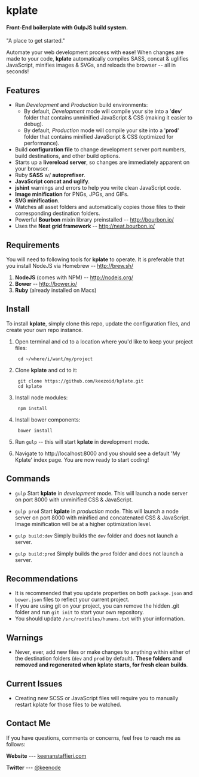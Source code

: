 # kplate

#### Front-End boilerplate with GulpJS build system.

"A place to get started."

Automate your web development process with ease! When changes are made to your code, **kplate** automatically compiles SASS, concat & uglifies JavaScript, minifies images & SVGs, and reloads the browser -- all in seconds!

## Features
* Run *Development* and *Production* build environments:
    * By default, *Development* mode will compile your site into a '**dev**' folder that contains unminified JavaScript & CSS (making it easier to debug).
    * By default, *Production* mode will compile your site into a '**prod**' folder that contains minified JavaScript & CSS (optimized for performance).
* Build **configuration file** to change development server port numbers, build destinations, and other build options.
* Starts up a **livereload server**, so changes are immediately apparent on your browser.
* Ruby **SASS** w/ **autoprefixer**.
* **JavaScript concat and uglify**.
* **jshint** warnings and errors to help you write clean JavaScript code.
* **Image minification** for PNGs, JPGs, and GIFs.
* **SVG minification**.
* Watches all asset folders and automatically copies those files to their corresponding destination folders.
* Powerful **Bourbon** mixin library preinstalled -- http://bourbon.io/
* Uses the **Neat grid framework** -- http://neat.bourbon.io/

## Requirements
You will need to following tools for **kplate** to operate. It is preferable that you install NodeJS via Homebrew -- http://brew.sh/

1. **NodeJS** (comes with NPM) -- http://nodejs.org/
2. **Bower** -- http://bower.io/
3. **Ruby** (already installed on Macs)

## Install
To install **kplate**, simply clone this repo, update the configuration files, and create your own repo instance. 

1. Open terminal and cd to a location where you'd like to keep your project files:

        cd ~/where/i/want/my/project

2. Clone **kplate** and cd to it:


        git clone https://github.com/keezoid/kplate.git
        cd kplate

3. Install node modules:


        npm install

4. Install bower components:

        bower install

5. Run `gulp` -- this will start **kplate** in development mode.

6. Navigate to http://localhost:8000 and you should see a default 'My Kplate' index page. You are now ready to start coding!

## Commands

* `gulp`
    Start **kplate** in *development* mode. This will launch a node server on port 8000 with unminified CSS & JavaScript.

* `gulp prod`
    Start **kplate** in *production* mode. This will launch a node server on port 8000 with minified and concatenated CSS & JavaScript. Image minification will be at a higher optimization level.

* `gulp build:dev`
    Simply builds the `dev` folder and does not launch a server.

* `gulp build:prod`
    Simply builds the `prod` folder and does not launch a server.

## Recommendations
* It is recommended that you update properties on both `package.json` and `bower.json` files to reflect your current project.
* If you are using git on your project, you can remove the hidden .git folder and run `git init` to start your own repository.
* You should update `/src/rootfiles/humans.txt` with your information.

## Warnings
* Never, ever, add new files or make changes to anything within either of the destination folders (`dev` and `prod` by default). **These folders and removed and regenerated when kplate starts, for fresh clean builds**.

## Current Issues
* Creating new SCSS or JavaScript files will require you to manually restart kplate for those files to be watched.

## Contact Me
If you have questions, comments or concerns, feel free to reach me as follows:

**Website** --- [keenanstaffieri.com](http://keenanstaffieri.com)

**Twitter** --- [@keenode](https://twitter.com/keenode)
